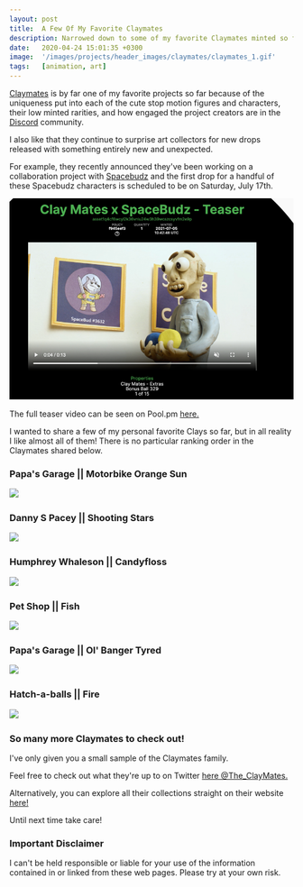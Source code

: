 ```yaml
---
layout: post
title:  A Few Of My Favorite Claymates
description: Narrowed down to some of my favorite Claymates minted so far, but it was tough to do!
date:   2020-04-24 15:01:35 +0300
image:  '/images/projects/header_images/claymates/claymates_1.gif'
tags:   [animation, art]
---
```

[Claymates](https://www.claymates.org) is by far one of my favorite projects so far because of the uniqueness put into each of the cute stop motion figures and characters, their low minted rarities, and how engaged the project creators are in the [Discord](https://discord.gg/8HpNU9Q9) community. 

I also like that they continue to surprise art collectors for new drops released with something entirely new and unexpected. 

For example, they recently announced they've been working on a collaboration project with [Spacebudz](https://spacebudz.io/) and the first drop for a handful of these Spacebudz characters is scheduled to be on Saturday, July 17th. 

![](/images/posts/favorite-claymates/claymates-spacebudz-collab_1.png)  

The full teaser video can be seen on Pool.pm [here.](https://pool.pm/f945eef343e1a08919c3a58ac599a84ba2f25eb8a7d3b1663b8a2687.ClayMatesExtra329)  

I wanted to share a few of my personal favorite Clays so far, but in all reality I like almost all of them! There is no particular ranking order in the Claymates shared below. 

### Papa's Garage || Motorbike Orange Sun
![](/images/posts/favorite-claymates/garage_motorbike_orange_sun.gif)  

### Danny S Pacey || Shooting Stars
![](/images/posts/favorite-claymates/danny_s_pacey_1.gif)  

### Humphrey Whaleson || Candyfloss 
![](/images/posts/favorite-claymates/humphrey_candyfloss.gif)  

### Pet Shop || Fish
![](/images/posts/favorite-claymates/pets_fish.gif)  

### Papa's Garage || Ol' Banger Tyred
![](/images/posts/favorite-claymates/garage_old_banger.gif)  

### Hatch-a-balls || Fire
![](/images/posts/favorite-claymates/hatch_fire.gif)   

### So many more Claymates to check out!
I've only given you a small sample of the Claymates family.

Feel free to check out what they're up to on Twitter [here @The_ClayMates.](https://twitter.com/The_ClayMates)

Alternatively, you can explore all their collections straight on their website [here!](https://www.claymates.org/discover)

Until next time take care!

### Important Disclaimer
I can't be held responsible or liable for your use of the information contained in or linked from these web pages. Please try at your own risk.
